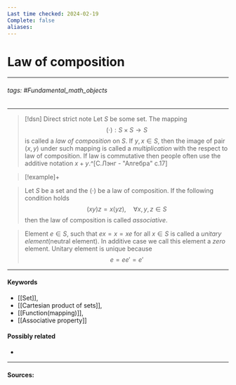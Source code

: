 ```yaml
---
Last time checked: 2024-02-19
Complete: false
aliases:
---
```

# Law of composition
***
###### tags: #Fundamental_math_objects  
***
>[!dsn] Direct strict note
>Let $S$ be some set. The mapping $$(\cdot):S\times S\to S$$ is called a *law of composition* on $S$. If $y,x\in S$, then the image of pair $(x,y)$ under such mapping is called a *multiplication* with the respect to law of composition. If law is commutative then people often use the additive notation $x+y$.^[С.Лэнг - "Алгебра" с.17]

>[!example]+
>

>Let $S$ be a set and the $(\cdot)$ be a law of composition. If the following condition holds $$(xy)z=x(yz),\quad\forall x,y,z\in S$$ then the law of composition is called *associative*.

>Element $e\in S$, such that $ex=x=xe$ for all $x\in S$ is called a *unitary element*(neutral element). In additive case we call this element a *zero* element. Unitary element is unique because $$e=ee'=e'$$

***
#### Keywords
- [[Set]],
- [[Cartesian product of sets]],
- [[Function(mapping)]],
- [[Associative property]]
#### Possibly related
- 
***
#### Sources: